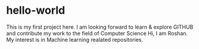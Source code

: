 # hello-world
This is my first project here. I am looking forward to learn &amp; explore GITHUB and contribute my work to the field of Computer Science
Hi, I am Roshan. My interest is in Machine learning realated repositories.
